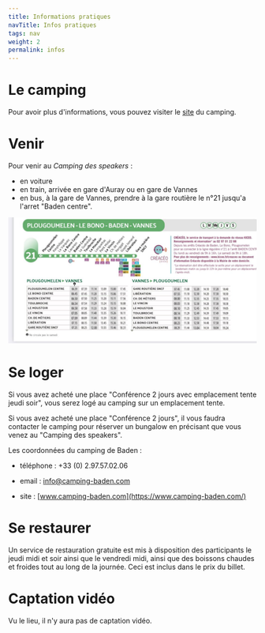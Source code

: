 ```yaml
---
title: Informations pratiques
navTitle: Infos pratiques
tags: nav
weight: 2
permalink: infos
---
```


# Le camping

Pour avoir plus d'informations, vous pouvez visiter le [site](https://www.camping-baden.com/) du camping.

# Venir

Pour venir au *Camping des speakers* :

- en voiture
- en train, arrivée en gare d'Auray ou en gare de Vannes
- en bus, à la gare de Vannes, prendre à la gare routière le n°21 jusqu'a l'arret "Baden centre".

![Gare Vannes - Bus 21 horaires](/img/bus21vannes.png)

# Se loger

Si vous avez acheté une place "Conférence 2 jours avec emplacement tente jeudi soir", vous serez logé au camping sur un emplacement tente.

Si vous avez acheté une place "Conférence 2 jours", il vous faudra contacter le camping pour réserver un bungalow en précisant que vous venez au "Camping des speakers".

Les coordonnées du camping de Baden :

- téléphone : +33 (0) 2.97.57.02.06

- email : info@camping-baden.com

- site : [www.camping-baden.com](https://www.camping-baden.com/)

# Se restaurer

Un service de restauration gratuite est mis à disposition des participants le jeudi midi et soir ainsi que le vendredi midi, ainsi que des boissons chaudes et froides tout au long de la journée. Ceci est inclus dans le prix du billet.

# Captation vidéo

Vu le lieu, il n'y aura pas de captation vidéo.
